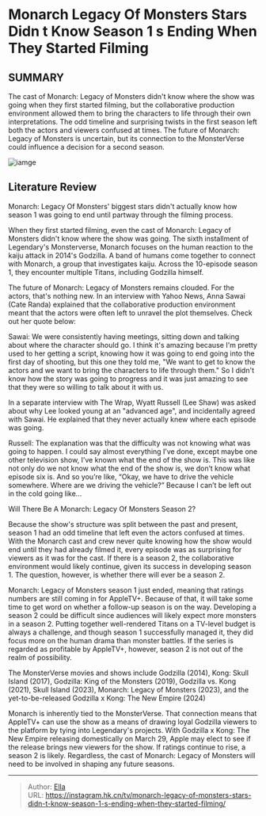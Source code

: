 # Monarch Legacy Of Monsters Stars Didn t Know Season 1 s Ending When They Started Filming


## SUMMARY 



  The cast of Monarch: Legacy of Monsters didn&#39;t know where the show was going when they first started filming, but the collaborative production environment allowed them to bring the characters to life through their own interpretations.   The odd timeline and surprising twists in the first season left both the actors and viewers confused at times.   The future of Monarch: Legacy of Monsters is uncertain, but its connection to the MonsterVerse could influence a decision for a second season.  

![iamge](https://static1.srcdn.com/wordpress/wp-content/uploads/2024/01/anna-sawai-ren-watabe-and-kiersey-clemons-in-the-desert-looking-shocked-in-monarch-legacy-of-monsters-season-1.jpg)

## Literature Review
Monarch: Legacy Of Monsters&#39; biggest stars didn&#39;t actually know how season 1 was going to end until partway through the filming process.




When they first started filming, even the cast of Monarch: Legacy of Monsters didn&#39;t know where the show was going. The sixth installment of Legendary&#39;s Monsterverse, Monarch focuses on the human reaction to the kaiju attack in 2014&#39;s Godzilla. A band of humans come together to connect with Monarch, a group that investigates kaiju. Across the 10-episode season 1, they encounter multiple Titans, including Godzilla himself.




The future of Monarch: Legacy of Monsters remains clouded. For the actors, that&#39;s nothing new. In an interview with Yahoo News, Anna Sawai (Cate Randa) explained that the collaborative production environment meant that the actors were often left to unravel the plot themselves. Check out her quote below:


Sawai: We were consistently having meetings, sitting down and talking about where the character should go. I think it&#39;s amazing because I&#39;m pretty used to her getting a script, knowing how it was going to end going into the first day of shooting, but this one they told me, &#34;We want to get to know the actors and we want to bring the characters to life through them.&#34; So I didn&#39;t know how the story was going to progress and it was just amazing to see that they were so willing to talk about it with us.


In a separate interview with The Wrap, Wyatt Russell (Lee Shaw) was asked about why Lee looked young at an &#34;advanced age&#34;, and incidentally agreed with Sawai. He explained that they never actually knew where each episode was going.





Russell: The explanation was that the difficulty was not knowing what was going to happen. I could say almost everything I’ve done, except maybe one other television show, I’ve known what the end of the show is. This was like not only do we not know what the end of the show is, we don’t know what episode six is. And so you’re like, “Okay, we have to drive the vehicle somewhere. Where are we driving the vehicle?” Because I can’t be left out in the cold going like…



 Will There Be A Monarch: Legacy Of Monsters Season 2? 
          

Because the show&#39;s structure was split between the past and present, season 1 had an odd timeline that left even the actors confused at times. With the Monarch cast and crew never quite knowing how the show would end until they had already filmed it, every episode was as surprising for viewers as it was for the cast. If there is a season 2, the collaborative environment would likely continue, given its success in developing season 1. The question, however, is whether there will ever be a season 2.




Monarch: Legacy of Monsters season 1 just ended, meaning that ratings numbers are still coming in for AppleTV&#43;. Because of that, it will take some time to get word on whether a follow-up season is on the way. Developing a season 2 could be difficult since audiences will likely expect more monsters in a season 2. Putting together well-rendered Titans on a TV-level budget is always a challenge, and though season 1 successfully managed it, they did focus more on the human drama than monster battles. If the series is regarded as profitable by AppleTV&#43;, however, season 2 is not out of the realm of possibility.



The MonsterVerse movies and shows include Godzilla (2014), Kong: Skull Island (2017), Godzilla: King of the Monsters (2019), Godzilla vs. Kong (2021), Skull Island (2023), Monarch: Legacy of Monsters (2023), and the yet-to-be-released Godzilla x Kong: The New Empire (2024)




Monarch is inherently tied to the MonsterVerse. That connection means that AppleTV&#43; can use the show as a means of drawing loyal Godzilla viewers to the platform by tying into Legendary&#39;s projects. With Godzilla x Kong: The New Empire releasing domestically on March 29, Apple may elect to see if the release brings new viewers for the show. If ratings continue to rise, a season 2 is likely. Regardless, the cast of Monarch: Legacy of Monsters will need to be involved in shaping any future seasons.






---

> Author: [Ella](https://instagram.hk.cn/)  
> URL: https://instagram.hk.cn/tv/monarch-legacy-of-monsters-stars-didn-t-know-season-1-s-ending-when-they-started-filming/  

